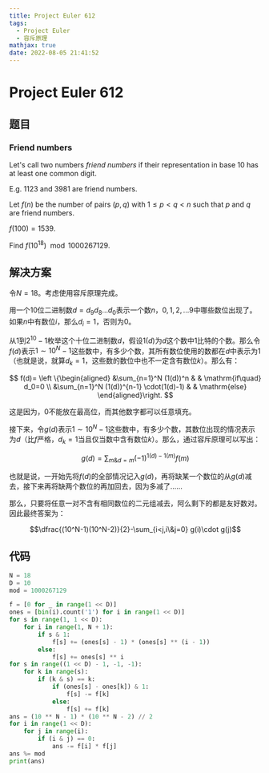 ```yaml
---
title: Project Euler 612
tags:
  - Project Euler
  - 容斥原理
mathjax: true
date: 2022-08-05 21:41:52
---
```


<escape><!-- more --></escape>

# Project Euler 612

## 题目

### Friend numbers

Let's call two numbers  *friend numbers* if their representation in base $10$ has at least one common digit.

E.g. $1123$ and $3981$ are friend numbers.

Let $f(n)$ be the number of pairs $(p,q)$ with $1\le p \lt q \lt n$ such that $p$ and $q$ are friend numbers.

$f(100)=1539$.

Find $f(10^{18}) \mod 1000267129$.

## 解决方案

令$N=18$。考虑使用容斥原理完成。

用一个$10$位二进制数$d=d_9d_8\dots d_0$表示一个数$n$，$0,1,2,\dots9$中哪些数位出现了。如果$n$中有数位$i$，那么$d_i=1$，否则为$0$。

从$1$到$2^{10}-1$枚举这个十位二进制数$d$，假设$1(d)$为$d$这个数中$1$比特的个数。那么令$f(d)$表示$1\sim 10^{N}-1$这些数中，有多少个数，其所有数位使用的数都在$d$中表示为$1$（也就是说，就算$d_k=1$，这些数的数位中也不一定含有数位$k$）。那么有：

$$
f(d)=
\left \{\begin{aligned}
  &\sum_{n=1}^N (1(d))^n & & \mathrm{if\quad} d_0=0 \\
  &\sum_{n=1}^N (1(d))^{n-1} \cdot(1(d)-1) & & \mathrm{else}
\end{aligned}\right.
$$

这是因为，$0$不能放在最高位，而其他数字都可以任意填充。

接下来，令$g(d)$表示$1\sim 10^{N}-1$这些数中，有多少个数，其数位出现的情况表示为$d$（比$f$严格，$d_k=1$当且仅当数中含有数位$k$）。那么，通过容斥原理可以写出：

$$g(d)=\sum_{m\&d=m}(-1)^{1(d)-1(m)}f(m)$$

也就是说，一开始先将$f(d)$的全部情况记入$g(d)$，再将缺某一个数位的从$g(d)$减去，接下来再将缺两个数位的再加回去，因为多减了……

那么，只要将任意一对不含有相同数位的二元组减去，阿么剩下的都是友好数对。因此最终答案为：

$$\dfrac{(10^N-1)(10^N-2)}{2}-\sum_{i<j,i\&j=0} g(i)\cdot g(j)$$

## 代码

```py
N = 18
D = 10
mod = 1000267129

f = [0 for _ in range(1 << D)]
ones = [bin(i).count('1') for i in range(1 << D)]
for s in range(1, 1 << D):
    for i in range(1, N + 1):
        if s & 1:
            f[s] += (ones[s] - 1) * (ones[s] ** (i - 1))
        else:
            f[s] += ones[s] ** i
for s in range((1 << D) - 1, -1, -1):
    for k in range(s):
        if (k & s) == k:
            if (ones[s] - ones[k]) & 1:
                f[s] -= f[k]
            else:
                f[s] += f[k]
ans = (10 ** N - 1) * (10 ** N - 2) // 2
for i in range(1 << D):
    for j in range(i):
        if (i & j) == 0:
            ans -= f[i] * f[j]
ans %= mod
print(ans)

```
